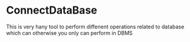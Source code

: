 # ConnectDataBase
 This is very hany tool to perform diffenent operations related to database which can otherwise you only can perform in DBMS
